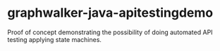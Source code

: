 # graphwalker-java-apitestingdemo
Proof of concept demonstrating the possibility of doing automated API testing applying state machines.
